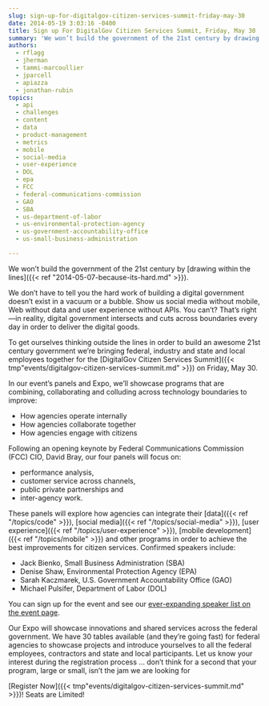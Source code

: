 ```yaml
---
slug: sign-up-for-digitalgov-citizen-services-summit-friday-may-30
date: 2014-05-19 3:03:16 -0400
title: Sign up For DigitalGov Citizen Services Summit, Friday, May 30
summary: 'We won’t build the government of the 21st century by drawing within the lines. We don&#8217;t have to tell you the hard work of building a digital government doesn&#8217;t exist in a vacuum or a bubble. Show us social media without mobile, Web without data and user experience without APIs. You can&#8217;t? That&#8217;s right&mdash;in reality,'
authors:
  - rflagg
  - jherman
  - tammi-marcoullier
  - jparcell
  - apiazza
  - jonathan-rubin
topics:
  - api
  - challenges
  - content
  - data
  - product-management
  - metrics
  - mobile
  - social-media
  - user-experience
  - DOL
  - epa
  - FCC
  - federal-communications-commission
  - GAO
  - SBA
  - us-department-of-labor
  - us-environmental-protection-agency
  - us-government-accountability-office
  - us-small-business-administration

---
```


We won’t build the government of the 21st century by [drawing within the lines]({{< ref "2014-05-07-because-its-hard.md" >}}).

We don&#8217;t have to tell you the hard work of building a digital government doesn&#8217;t exist in a vacuum or a bubble. Show us social media without mobile, Web without data and user experience without APIs. You can&#8217;t? That&#8217;s right—in reality, digital government intersects and cuts across boundaries every day in order to deliver the digital goods.

To get ourselves thinking outside the lines in order to build an awesome 21st century government we’re bringing federal, industry and state and local employees together for the [DigitalGov Citizen Services Summit]({{< tmp"events/digitalgov-citizen-services-summit.md" >}}) on Friday, May 30.

In our event’s panels and Expo, we’ll showcase programs that are combining, collaborating and colluding across technology boundaries to improve:

  * How agencies operate internally
  * How agencies collaborate together
  * How agencies engage with citizens

Following an opening keynote by Federal Communications Commission (FCC) CIO, David Bray, our four panels will focus on:

  * performance analysis,
  * customer service across channels,
  * public private partnerships and
  * inter-agency work.

These panels will explore how agencies can integrate their [data]({{< ref "/topics/code" >}}), [social media]({{< ref "/topics/social-media" >}}), [user experience]({{< ref "/topics/user-experience" >}}), [mobile development]({{< ref "/topics/mobile" >}}) and other programs in order to achieve the best improvements for citizen services. Confirmed speakers include:

  * Jack Bienko, Small Business Administration (SBA)
  * Denise Shaw, Environmental Protection Agency (EPA)
  * Sarah Kaczmarek, U.S. Government Accountability Office (GAO)
  * Michael Pulsifer, Department of Labor (DOL)

You can sign up for the event and see our [ever-expanding speaker list on the event page](https://www.google.com/url?q=https%3A%2F%2Fwww.digitalgov.gov%2Fevent%2Fdigitalgov-citizen-services-summit%2F&sa=D&sntz=1&usg=AFQjCNGiwao6z6PUtq_tcRPW1QVfhf-9WA).

Our Expo will showcase innovations and shared services across the federal government. We have 30 tables available (and they&#8217;re going fast) for federal agencies to showcase projects and introduce yourselves to all the federal employees, contractors and state and local participants. Let us know your interest during the registration process &#8230; don&#8217;t think for a second that your program, large or small, isn&#8217;t the jam we are looking for

[Register Now]({{< tmp"events/digitalgov-citizen-services-summit.md" >}})! Seats are Limited!
